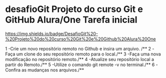 # desafioGit Projeto do curso Git e GitHub Alura/One   Tarefa inicial
https://img.shields.io/badge/DesafioGit%20-%20Projeto%20do%20curso%20Git%20e%20Github%20Alura%20One

1 -Crie um novo repositório remoto no Github e insira um arquivo. /**
2 -Faça um clone do seu repositório remoto para o local./**
3 -Faça uma nova modificação no repositório remoto./**
4 -Atualize seu repositório local a partir do Remoto./**
5 -Utilize o comando git remote -v no terminal./**
6 -Confira as mudanças nos arquivos./**
